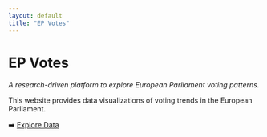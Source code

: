 ```yaml
---
layout: default
title: "EP Votes"
---
```


# EP Votes
_A research-driven platform to explore European Parliament voting patterns._

This website provides data visualizations of voting trends in the European Parliament.

➡️ [Explore Data](data.html)
